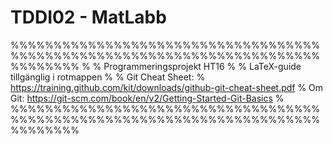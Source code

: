# TDDI02 - MatLabb
%%%%%%%%%%%%%%%%%%%%%%%%%%%%%%%%%%%%%%%%%%%%%%%%%%%%%%%%%%%%%%%%%%%%%%%%%%%%%%%%
%
% Programmeringsprojekt HT16
%
% LaTeX-guide tillgänglig i rotmappen
% 
% Git Cheat Sheet:
% https://training.github.com/kit/downloads/github-git-cheat-sheet.pdf
% Om Git: https://git-scm.com/book/en/v2/Getting-Started-Git-Basics
%
%%%%%%%%%%%%%%%%%%%%%%%%%%%%%%%%%%%%%%%%%%%%%%%%%%%%%%%%%%%%%%%%%%%%%%%%%%%%%%%%
